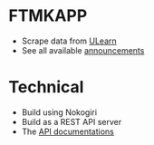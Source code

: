 # FTMKAPP

- Scrape data from [ULearn](http://ulearn.utem.edu.my/courses/ANNFTMK/document/ANNFTMK.html)
- See all available [announcements](http://ec2-52-74-88-134.ap-southeast-1.compute.amazonaws.com/api/announcements)

# Technical

- Build using Nokogiri
- Build as a REST API server
- The [API documentations](http://ec2-52-74-88-134.ap-southeast-1.compute.amazonaws.com/swagger)
